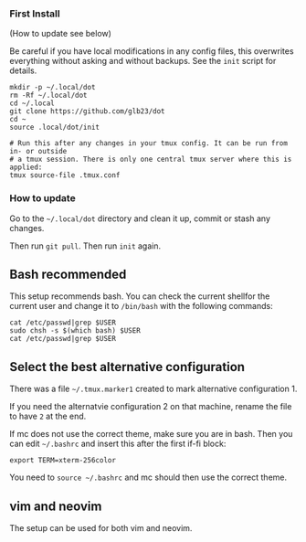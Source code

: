 ### First Install

(How to update see below)

Be careful if you have local modifications in any config files, this overwrites everything without asking and without backups. See the
`init` script for details.

```
mkdir -p ~/.local/dot
rm -Rf ~/.local/dot
cd ~/.local
git clone https://github.com/glb23/dot
cd ~
source .local/dot/init

# Run this after any changes in your tmux config. It can be run from in- or outside
# a tmux session. There is only one central tmux server where this is applied:
tmux source-file .tmux.conf
```

### How to update

Go to the `~/.local/dot` directory and clean it up, commit or stash any changes. 

Then run `git pull`.
Then run `init` again.

## Bash recommended

This setup recommends bash. You can check the current shellfor the current user and change it to `/bin/bash` with the following commands:

```
cat /etc/passwd|grep $USER
sudo chsh -s $(which bash) $USER
cat /etc/passwd|grep $USER
```

## Select the best alternative configuration

There was a file `~/.tmux.marker1` created to mark alternative configuration 1.

If you need the alternatvie configuration 2 on that machine, rename the file to have `2` at the end.


If mc does not use the correct theme, make sure you are in bash. 
Then you can edit `~/.bashrc` and insert this after the first if-fi block:

`export TERM=xterm-256color`

You need to `source ~/.bashrc` and mc should then use the correct theme.

## vim and neovim

The setup can be used for both vim and neovim.
